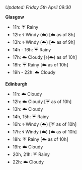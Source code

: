 *Updated: Friday 5th April 09:30*

**Glasgow**

* 11h: :umbrella: Rainy
* 12h: :cyclone: Windy (:cloud:) [:cloud: as of 8h]
* 13h: :cyclone: Windy (:cloud:) [:cloud: as of 9h]
* 14h - 16h: :umbrella: Rainy
* 17h: :cloud: Cloudy [:cyclone:(:cloud:) as of 10h]
* 18h: :umbrella: Rainy [:cloud: as of 10h]
* 19h - 22h: :cloud: Cloudy

**Edinburgh**

* 11h: :cloud: Cloudy
* 12h: :cloud: Cloudy [:umbrella: as of 10h]
* 13h: :cloud: Cloudy
* 14h, 15h: :umbrella: Rainy
* 16h: :cyclone: Windy (:cloud:) [:umbrella: as of 10h]
* 17h: :cyclone: Windy (:cloud:) [:cloud: as of 10h]
* 18h: :umbrella: Rainy [:cloud: as of 10h]
* 19h: :cloud: Cloudy
* 20h, 21h: :umbrella: Rainy
* 22h: :cloud: Cloudy
